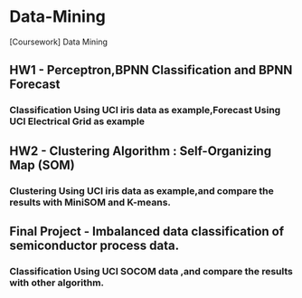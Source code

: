 # Data-Mining
[Coursework] Data Mining

## HW1 - Perceptron,BPNN Classification and BPNN Forecast
### Classification Using UCI iris data as example,Forecast Using UCI Electrical Grid as example  

## HW2 - Clustering Algorithm : Self-Organizing Map (SOM)
### Clustering Using UCI iris data as example,and compare the results with MiniSOM and K-means.

## Final Project - Imbalanced data classification of semiconductor process data.
### Classification Using UCI SOCOM data ,and compare the results with other algorithm.

